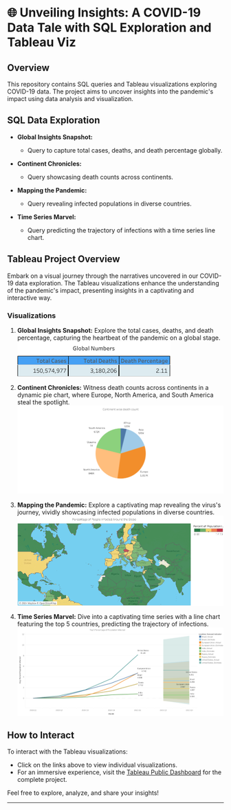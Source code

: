 # 🌐 Unveiling Insights: A COVID-19 Data Tale with SQL Exploration and Tableau Viz
 
## Overview

This repository contains SQL queries and Tableau visualizations exploring COVID-19 data. The project aims to uncover insights into the pandemic's impact using data analysis and visualization.

## SQL Data Exploration

- **Global Insights Snapshot:**
  - Query to capture total cases, deaths, and death percentage globally.

- **Continent Chronicles:**
  - Query showcasing death counts across continents.

- **Mapping the Pandemic:**
  - Query revealing infected populations in diverse countries.

- **Time Series Marvel:**
  - Query predicting the trajectory of infections with a time series line chart.

## Tableau Project Overview

Embark on a visual journey through the narratives uncovered in our COVID-19 data exploration. The Tableau visualizations enhance the understanding of the pandemic's impact, presenting insights in a captivating and interactive way.

### Visualizations

1. **Global Insights Snapshot:**
   Explore the total cases, deaths, and death percentage, capturing the heartbeat of the pandemic on a global stage.
   ![Global Insights Snapshot](imagestab/global_numbers.png)
 
2. **Continent Chronicles:**
   Witness death counts across continents in a dynamic pie chart, where Europe, North America, and South America steal the spotlight.
   ![Continent Chronicles](imagestab/continent.png)

3. **Mapping the Pandemic:**
   Explore a captivating map revealing the virus's journey, vividly showcasing infected populations in diverse countries.
   ![Mapping the Pandemic](imagestab/people_infected.png)

4. **Time Series Marvel:**
   Dive into a captivating time series with a line chart featuring the top 5 countries, predicting the trajectory of infections.
   ![Time Series Marvel](imagestab/time_series.png)
 ## How to Interact

To interact with the Tableau visualizations:
- Click on the links above to view individual visualizations.
- For an immersive experience, visit the [Tableau Public Dashboard](https://public.tableau.com/views/Covid19analysisdashboard_17005730628510/covid19dashboard?:language=en-US&:display_count=n&:origin=viz_share_link) for the complete project.

Feel free to explore, analyze, and share your insights!

---


